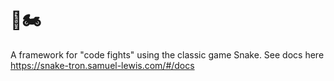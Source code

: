 # 🐍🏍️

A framework for "code fights" using the classic game Snake. See docs here https://snake-tron.samuel-lewis.com/#/docs
